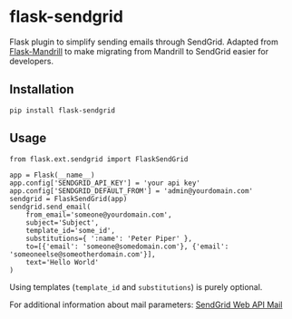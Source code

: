 flask-sendgrid
==============

Flask plugin to simplify sending emails through SendGrid. Adapted from [Flask-Mandrill](https://github.com/volker48/flask-mandrill)
to make migrating from Mandrill to SendGrid easier for developers.


Installation
------------

    pip install flask-sendgrid

Usage
-----

    from flask.ext.sendgrid import FlaskSendGrid

    app = Flask(__name__)
    app.config['SENDGRID_API_KEY'] = 'your api key'
    app.config['SENDGRID_DEFAULT_FROM'] = 'admin@yourdomain.com'
    sendgrid = FlaskSendGrid(app)
    sendgrid.send_email(
        from_email='someone@yourdomain.com',
        subject='Subject',
        template_id='some_id',
        substitutions={ ':name': 'Peter Piper' },
        to=[{'email': 'someone@somedomain.com'}, {'email': 'someoneelse@someotherdomain.com'}],
        text='Hello World'
    )

Using templates (`template_id` and `substitutions`) is purely optional.


For additional information about mail parameters: [SendGrid Web API Mail](https://sendgrid.com/docs/API_Reference/Web_API/mail.html#parameters-mail)
